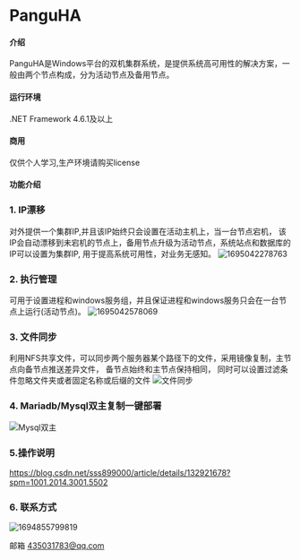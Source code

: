 # PanguHA

#### 介绍
PanguHA是Windows平台的双机集群系统，是提供系统高可用性的解决方案，一般由两个节点构成，分为活动节点及备用节点。

#### 运行环境
.NET Framework 4.6.1及以上

#### 商用
仅供个人学习,生产环境请购买license

#### 功能介绍

### 1. IP漂移
对外提供一个集群IP,并且该IP始终只会设置在活动主机上，当一台节点宕机，
该IP会自动漂移到未宕机的节点上，备用节点升级为活动节点，系统站点和数据库的IP可以设置为集群IP,
用于提高系统可用性，对业务无感知。
![1695042278763](https://github.com/s899000/PanguHA/assets/33239560/1a0f5184-b348-462b-a08f-ad07bf686f19)


### 2. 执行管理 
可用于设置进程和windows服务组，并且保证进程和windows服务只会在一台节点上运行(活动节点)。
![1695042578069](https://github.com/s899000/PanguHA/assets/33239560/75f73f38-f727-4a67-8647-0297effb3be1)


### 3. 文件同步
利用NFS共享文件，可以同步两个服务器某个路径下的文件，采用镜像复制，主节点向备节点推送差异文件， 备节点始终和主节点保持相同，
同时可以设置过滤条件忽略文件夹或者固定名称或后缀的文件
![文件同步](https://github.com/s899000/PanguHA/assets/33239560/4f216fbf-9bac-4ad7-afe1-a8f19305d002)

### 4. Mariadb/Mysql双主复制一键部署
![Mysql双主](https://github.com/s899000/PanguHA/assets/33239560/a54f713d-d8bb-4bf5-8262-8d14f13d5a42)


### 5.操作说明
https://blog.csdn.net/sss899000/article/details/132921678?spm=1001.2014.3001.5502




### 6. 联系方式

![1694855799819](https://github.com/s899000/PanguHA/assets/33239560/497507eb-0b23-4bbf-bd43-4e553b727496)

邮箱 435031783@qq.com





